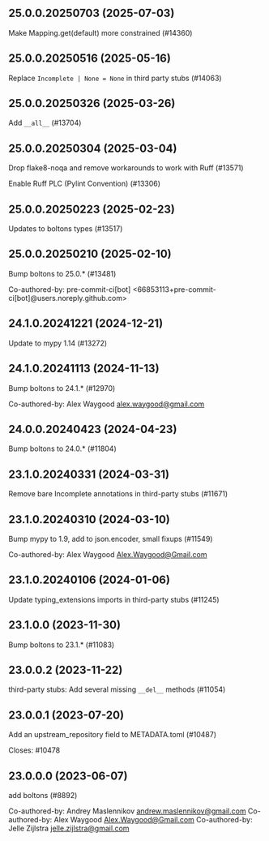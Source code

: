 ## 25.0.0.20250703 (2025-07-03)

Make Mapping.get(default) more constrained (#14360)

## 25.0.0.20250516 (2025-05-16)

Replace `Incomplete | None = None` in third party stubs (#14063)

## 25.0.0.20250326 (2025-03-26)

Add `__all__` (#13704)

## 25.0.0.20250304 (2025-03-04)

Drop flake8-noqa and remove workarounds to work with Ruff (#13571)

Enable Ruff PLC (Pylint Convention) (#13306)

## 25.0.0.20250223 (2025-02-23)

Updates to boltons types (#13517)

## 25.0.0.20250210 (2025-02-10)

Bump boltons to 25.0.* (#13481)

Co-authored-by: pre-commit-ci[bot] <66853113+pre-commit-ci[bot]@users.noreply.github.com>

## 24.1.0.20241221 (2024-12-21)

Update to mypy 1.14 (#13272)

## 24.1.0.20241113 (2024-11-13)

Bump boltons to 24.1.* (#12970)

Co-authored-by: Alex Waygood <alex.waygood@gmail.com>

## 24.0.0.20240423 (2024-04-23)

Bump boltons to 24.0.* (#11804)

## 23.1.0.20240331 (2024-03-31)

Remove bare Incomplete annotations in third-party stubs (#11671)

## 23.1.0.20240310 (2024-03-10)

Bump mypy to 1.9, add to json.encoder, small fixups (#11549)

Co-authored-by: Alex Waygood <Alex.Waygood@Gmail.com>

## 23.1.0.20240106 (2024-01-06)

Update typing_extensions imports in third-party stubs (#11245)

## 23.1.0.0 (2023-11-30)

Bump boltons to 23.1.* (#11083)

## 23.0.0.2 (2023-11-22)

third-party stubs: Add several missing `__del__` methods (#11054)

## 23.0.0.1 (2023-07-20)

Add an upstream_repository field to METADATA.toml (#10487)

Closes: #10478

## 23.0.0.0 (2023-06-07)

add boltons (#8892)

Co-authored-by: Andrey Maslennikov <andrew.maslennikov@gmail.com>
Co-authored-by: Alex Waygood <Alex.Waygood@Gmail.com>
Co-authored-by: Jelle Zijlstra <jelle.zijlstra@gmail.com>

